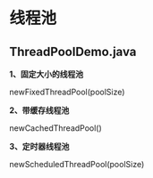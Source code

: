 # 线程池

## ThreadPoolDemo.java

**1、固定大小的线程池**

newFixedThreadPool(poolSize)

**2、带缓存线程池**

newCachedThreadPool()

**3、定时器线程池**

newScheduledThreadPool(poolSize)

